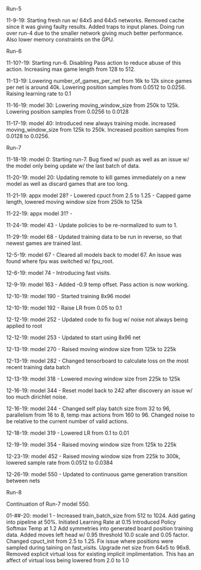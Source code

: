 Run-5

11-9-19: Starting fresh run w/ 64x5 and 64x5 networks. Removed cache since it was giving faulty results. Added traps to input planes. Doing run over run-4 due to the smaller network giving much better performance. Also lower memory constraints on the GPU.

Run-6

11-10?-19: Starting run-6. Disabling Pass action to reduce abuse of this action. Increasing max game length from 128 to 512. 

11-13-19: Lowering number_of_games_per_net from 16k to 12k since games per net is around 40k. Lowering position samples from 0.0512 to 0.0256. Raising learning rate to 0.1

11-16-19: model 30: Lowering moving_window_size from 250k to 125k. Lowering position samples from 0.0256 to 0.0128

11-17-19: model 40: Introduced new always training mode. increased moving_window_size from 125k to 250k. Increased position samples from 0.0128 to 0.0256.

Run-7

11-18-19: model 0: Starting run-7. Bug fixed w/ push as well as an issue w/ the model only being update w/ the last batch of data.

11-20-19: model 20: Updating remote to kill games immediately on a new model as well as discard games that are too long.

11-21-19: appx model 28? - Lowered cpuct from 2.5 to 1.25 - Capped game length, lowered moving window size from 250k to 125k

11-22-19: appx model 31? -

11-24-19: model 43 - Update policies to be re-normalized to sum to 1.

11-29-19: model 68 - Updated training data to be run in reverse, so that newest games are trained last.

12-5-19: model 67 - Cleared all models back to model 67. An issue was found where fpu was switched w/ fpu_root.

12-6-19: model 74 - Introducing fast visits.

12-9-19: model 163 - Added -0.9 temp offset. Pass action is now working.

12-10-19: model 190 - Started training 8x96 model

12-10-19: model 192 - Raise LR from 0.05 to 0.1

12-12-19: model 252 - Updated code to fix bug w/ noise not always being applied to root

12-12-19: model 253 - Updated to start using 8x96 net

12-13-19: model 270 - Raised moving window size from 125k to 225k

12-13-19: model 282 - Changed tensorboard to calculate loss on the most recent training data batch

12-13-19: model 318 - Lowered moving window size from 225k to 125k

12-16-19: model 344 - Reset model back to 242 after discovery an issue w/ too much dirichlet noise.

12-16-19: model 244 - Changed self play batch size from 32 to 96, parallelism from 16 to 8, temp max actions from 160 to 96. Changed noise to be relative to the current number of valid actions.

12-18-19: model 319 - Lowered LR from 0.1 to 0.01

12-19-19: model 354 - Raised moving window size from 125k to 225k

12-23-19: model 452 - Raised moving window size from 225k to 300k, lowered sample rate from 0.0512 to 0.0384

12-26-19: model 550 - Updated to continuous game generation transition between nets

Run-8

Continuation of Run-7 model 550.

01-##-20: model 1 -
    Increased train_batch_size from 512 to 1024.
    Add gating into pipeline at 50%.
    Initiated Learning Rate at 0.15
    Introduced Policy Softmax Temp at 1.2
    Add symmetries into generated board position training data.
    Added moves left head w/ 0.95 threshold 10.0 scale and 0.05 factor.
    Changed cpuct_init from 2.5 to 1.25.
    Fix issue where positions were sampled during taining on fast_visits.
    Upgrade net size from 64x5 to 96x8.
    Removed explicit virtual loss for existing implicit implimentation. This has an affect of virtual loss being lowered from 2.0 to 1.0

